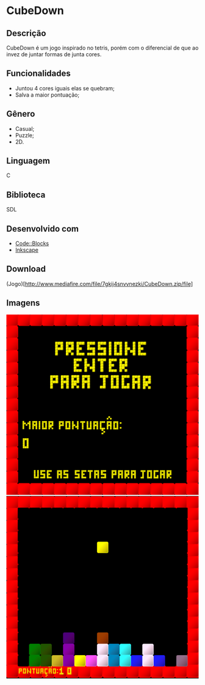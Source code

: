 # CubeDown
## Descrição
CubeDown é um jogo inspirado no tetris, porém com o diferencial de que ao invez de juntar formas de junta cores.
  
## Funcionalidades
* Juntou 4 cores iguais elas se quebram;
* Salva a maior pontuação;

## Gênero
* Casual;
* Puzzle;
* 2D.

## Linguagem
C

## Biblioteca
SDL

## Desenvolvido com
* [Code::Blocks](http://www.codeblocks.org/)
* [Inkscape](https://inkscape.org/pt-br/)

## Download
(Jogo)[http://www.mediafire.com/file/7gkij4snvvnezki/CubeDown.zip/file]

## Imagens
![CubeDown-Menu](https://github.com/RodrigoFernandoSilva/C-Games/blob/master/CubeDown/Prints/CubeDown-Menu.PNG)
![CubeDown-Play](https://github.com/RodrigoFernandoSilva/C-Games/blob/master/CubeDown/Prints/CubeDown-Play.PNG)
